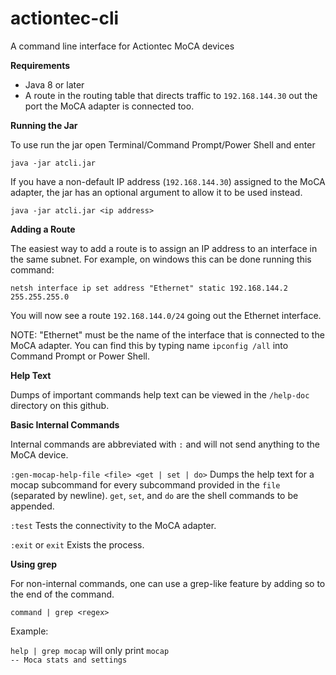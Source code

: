 # actiontec-cli
A command line interface for Actiontec MoCA devices

**Requirements**
+ Java 8 or later
+ A route in the routing table that directs traffic to `192.168.144.30` out the port the MoCA adapter is connected too.

**Running the Jar**

To use run the jar open Terminal/Command Prompt/Power Shell and enter

``java -jar atcli.jar``

If you have a non-default IP address (``192.168.144.30``) assigned to the MoCA adapter, the jar has an optional argument 
to allow it to be used instead.

``java -jar atcli.jar <ip address>``

**Adding a Route**

The easiest way to add a route is to assign an IP address to an interface in the same subnet. For example,
on windows this can be done running this command:

``netsh interface ip set address "Ethernet" static 192.168.144.2 255.255.255.0``

You will now see a route ``192.168.144.0/24`` going out the Ethernet interface.

NOTE: "Ethernet" must be the name of the interface that is connected to the MoCA adapter. You can find this
by typing name ``ipconfig /all`` into Command Prompt or Power Shell.

**Help Text**

Dumps of important commands help text can be viewed in the ``/help-doc`` directory on this github.

**Basic Internal Commands**

Internal commands are abbreviated with ``:`` and will not send anything to the MoCA device.

``:gen-mocap-help-file <file> <get | set | do>`` Dumps the help text for a mocap subcommand for every subcommand provided in the
``file`` (separated by newline). ``get``, ``set``, and ``do`` are the shell commands to be appended.

``:test`` Tests the connectivity to the MoCA adapter.

``:exit`` or ``exit`` Exists the process.

**Using grep**

For non-internal commands, one can use a grep-like feature by adding so to the end of the command.

``command | grep <regex>``

Example:

``help | grep mocap`` 
will only print 
``mocap                                    -- Moca stats and settings``